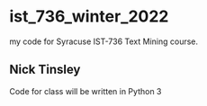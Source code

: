 # ist_736_winter_2022
my code for Syracuse IST-736 Text Mining course.


## Nick Tinsley
Code for class will be written in Python 3